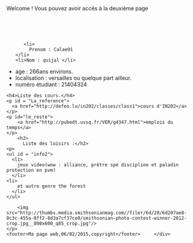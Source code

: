 <html>
  <head>
  	<meta charset="utf-8">
  	<link rel='stylesheet' href='css/style.css' type='text/css' />
    <title>MON SITE</title>
  </head>
  <body>
  <a id = "presentation">Welcome !
  </a href ="cv.html">
  Vous pouvez avoir accès à la deuxième page  </a>
  
  <script> 
function blink(ob) 
{ 
if (ob.style.visibility == "visible" ) 
{ 
ob.style.visibility = "hidden"; 
} 
else 
{ 
ob.style.visibility = "visible"; 
} 
} 
setInterval("blink(bl)",20000); 
</script>  
<br><br><br> 
    <div id="bl" style="visibility: visible">  <section id="pres">
       <ul id ="info1">
    
       <li>
         Prenom : Calae91
    </li>
    <li>Nom : quijal </li>
   <li>
     age : 266ans environs.
    </li>
    <li>
      localisation : versailles ou quelque part ailleur.
    </li>
    <li>
      numéro étudiant : 21404324
    </li>
    </ul>
    </section>

    <h4>Liste des cours.</h4>
    <p id = "La_reference">
      <a href="http://defeo.lu/in202/classes/class1">cours d'IN202</a>
    </p>
    <p id="le_reste">
		<a href="http://pubedt.uvsq.fr/VER/g4347.html">emplois du temps</a>
    </p>
		<h2>
          Liste des loisirs :</h2>
    <p>
	<ul id = "info2">
      <li>
        jeux video(wow : alliance, prêtre spé discipline et paladin protection en pvm)
      </li>
    <li>
        et autre genre the forest 
      </li>
	</ul>
      
		<img src="http://thumbs.media.smithsonianmag.com//filer/6d/20/6d207ae8-0c3c-455a-8ff2-8d3a7cf37ce0/smithsonian-photo-contest-winner-2012-crop.jpg__800x600_q85_crop.jpg"/>
	</p>
    <footer>Ma page web,06/02/2015,copyright</footer>     </div>
  
  
   
  </body>
  
  
</html>
